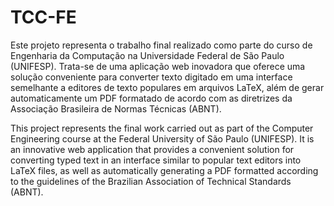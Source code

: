 # TCC-FE

Este projeto representa o trabalho final realizado como parte do curso de Engenharia da Computação na Universidade Federal de São Paulo (UNIFESP). Trata-se de uma aplicação web inovadora que oferece uma solução conveniente para converter texto digitado em uma interface semelhante a editores de texto populares em arquivos LaTeX, além de gerar automaticamente um PDF formatado de acordo com as diretrizes da Associação Brasileira de Normas Técnicas (ABNT).


This project represents the final work carried out as part of the Computer Engineering course at the Federal University of São Paulo (UNIFESP). It is an innovative web application that provides a convenient solution for converting typed text in an interface similar to popular text editors into LaTeX files, as well as automatically generating a PDF formatted according to the guidelines of the Brazilian Association of Technical Standards (ABNT).    

